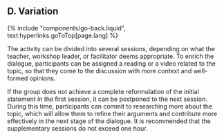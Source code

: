 ## D. Variation
{% include "components/go-back.liquid", text:hyperlinks.goToTop[page.lang] %}

The activity can be divided into several sessions, depending on what the teacher, workshop leader, or facilitator deems appropriate. To enrich the dialogue, participants can be assigned a reading or a video related to the topic, so that they come to the discussion with more context and well-formed opinions.

If the group does not achieve a complete reformulation of the initial statement in the first session, it can be postponed to the next session. During this time, participants can commit to researching more about the topic, which will allow them to refine their arguments and contribute more effectively in the next stage of the dialogue. It is recommended that the supplementary sessions do not exceed one hour.
